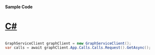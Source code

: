 #### Sample Code
# [C#](#tab/Csharp)

```C#

GraphServiceClient graphClient = new GraphServiceClient();
var calls = await graphClient.App.Calls.Calls.Request().GetAsync();

```